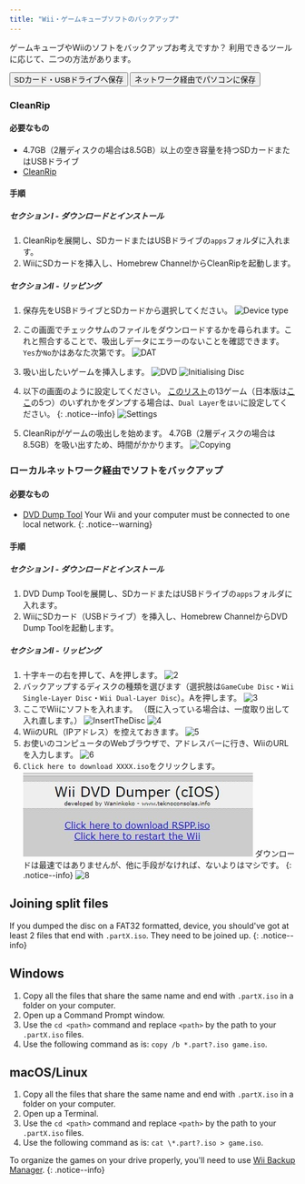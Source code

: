 ```yaml
---
title: "Wii・ゲームキューブソフトのバックアップ"
---
```


ゲームキューブやWiiのソフトをバックアップお考えですか？ 利用できるツールに応じて、二つの方法があります。

<button class="tablinks btn btn--large btn--primary" id="defaultOpen" onclick="openTab(event, 'cleanrip')">SDカード・USBドライブへ保存</button>
<button class="tablinks btn btn--large btn--info" onclick="openTab(event, 'dump-smb')">ネットワーク経由でパソコンに保存</button>

<div id="cleanrip" class="blanktabcontent" markdown="1">

### CleanRip

#### 必要なもの

- 4.7GB（2層ディスクの場合は8.5GB）以上の空き容量を持つSDカードまたはUSBドライブ
- [CleanRip](https://github.com/emukidid/cleanrip/releases/latest)

#### 手順

##### セクション I - ダウンロードとインストール

1. CleanRipを展開し、SDカードまたはUSBドライブの`apps`フォルダに入れます。
1. WiiにSDカードを挿入し、Homebrew ChannelからCleanRipを起動します。

##### セクションII - リッピング

1. 保存先をUSBドライブとSDカードから選択してください。 ![Device type](/images/CleanRip/2.png)
1. この画面でチェックサムのファイルをダウンロードするかを尋られます。これと照合することで、吸出しデータにエラーのないことを確認できます。 `Yes`か`No`かはあなた次第です。 ![DAT](/images/CleanRip/3.png)
1. 吸い出したいゲームを挿入します。 ![DVD](/images/CleanRip/4.png) ![Initialising Disc](/images/CleanRip/5.png)
1. 以下の画面のように設定してください。
[このリスト](https://wiki.dolphin-emu.org/index.php?title=Category:Dual_Layer_Disc_games)の13ゲーム（日本版は[ここ](https://maru-chang.com/gamedb/gamelist.php?search=2%E5%B1%A4%E3%83%87%E3%82%A3%E3%82%B9%E3%82%AF&sort=name)の5つ）のいずれかをダンプする場合は、`Dual Layer`を`はい`に設定してください。
{: .notice--info}
![Settings](/images/CleanRip/6.png)

1. CleanRipがゲームの吸出しを始めます。 4.7GB（2層ディスクの場合は8.5GB）を吸い出すため、時間がかかります。 ![Copying](/images/CleanRip/7.png)
</div>

<div id="dump-smb" class="blanktabcontent" markdown="1">

### ローカルネットワーク経由でソフトをバックアップ

#### 必要なもの

- [DVD Dump Tool](/assets/files/DVDDumpTool.zip)
Your Wii and your computer must be connected to one local network.
{: .notice--warning}

#### 手順

##### セクション I - ダウンロードとインストール

1. DVD Dump Toolを展開し、SDカードまたはUSBドライブの`apps`フォルダに入れます。
1. WiiにSDカード（USBドライブ）を挿入し、Homebrew ChannelからDVD Dump Toolを起動します。

##### セクションII - リッピング

1. 十字キーの右を押して、Aを押します。 ![2](/images/DumpDiscs_LAN/2.png)
1. バックアップするディスクの種類を選びます（選択肢は`GameCube Disc`・`Wii Single-Layer Disc`・`Wii Dual-Layer Disc`）。Aを押します。 ![3](/images/DumpDiscs_LAN/3.png)
1. ここでWiiにソフトを入れます。 （既に入っている場合は、一度取り出して入れ直します。） ![InsertTheDisc](/images/DumpDiscs_LAN/insertthedisc.jpg) ![4](/images/DumpDiscs_LAN/4.png)
1. WiiのURL（IPアドレス）を控えておきます。 ![5](/images/DumpDiscs_LAN/5.png)
1. お使いのコンピュータのWebブラウザで、アドレスバーに行き、WiiのURLを入力します。 ![6](/images/DumpDiscs_LAN/6.png)
1. `Click here to download XXXX.iso`をクリックします。 ![7](/images/DumpDiscs_LAN/7.jpg)
ダウンロードは最速ではありませんが、他に手段がなければ、ないよりはマシです。
{: .notice--info}
![8](/images/DumpDiscs_LAN/8.PNG)
</div>

## Joining split files

If you dumped the disc on a FAT32 formatted, device, you should've got at least 2 files that end with `.partX.iso`. They need to be joined up.
{: .notice--info}

## Windows

1. Copy all the files that share the same name and end with `.partX.iso` in a folder on your computer.
1. Open up a Command Prompt window.
1. Use the `cd <path>` command and replace `<path>` by the path to your `.partX.iso` files.
1. Use the following command as is: `copy /b *.part?.iso game.iso`.

## macOS/Linux

1.  Copy all the files that share the same name and end with `.partX.iso` in a folder on your computer.
1.  Open up a Terminal.
1.  Use the `cd <path>` command and replace `<path>` by the path to your `.partX.iso` files.
1.  Use the following command as is: `cat \*.part?.iso > game.iso`.

To organize the games on your drive properly, you'll need to use [Wii Backup Manager](wiibackupmanager).
{: .notice--info}

<script>
    let tabcontent = document.getElementsByClassName("blanktabcontent");
    let tablinks = document.getElementsByClassName("tablinks");

    function openTab(evt, tabName) {
        let element;

        for (element of tabcontent) {
            element.style.display = "none";
        }

        for (element of tablinks) {
            element.className = element.className.replace("btn--primary", "btn--info");
            if (!element.className.includes('btn--info'))
                element.className += " btn--info";
        }

        document.getElementById(tabName).style.display = "block";
        evt.currentTarget.className = evt.currentTarget.className.replace("btn--info", "btn--primary");
    }

    // Get the element with id="defaultOpen" and click on it
    document.getElementById("defaultOpen").click();
</script>
